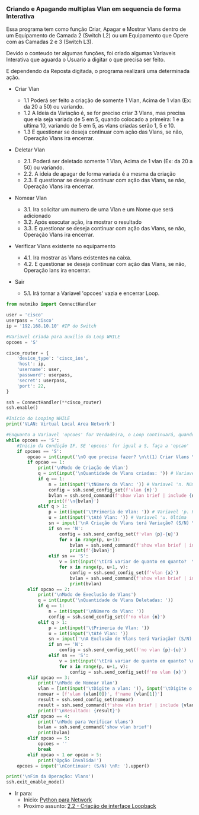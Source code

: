 ### Criando e Apagando multiplas Vlan em sequencia de forma Interativa

Essa programa tem como função Criar, Apagar e Mostrar Vlans dentro de um 
Equipamento de Camada 2 (Switch L2) ou um Equipamento que Opere com as 
Camadas 2 e 3 (Switch L3).

Devido o conteudo ter algumas funções, foi criado algumas Variaveis 
Interativa que aguarda o Usuario a digitar o que precisa ser feito.

E dependendo da Reposta digitada, o programa realizará uma determinada ação.

- Criar Vlan
    - 1.1 Poderá ser feito a criação de somente 1 Vlan, Acima de 1 vlan (Ex: da 20 a 50) ou variando.
    - 1.2 A Ideia da Variação é, se for preciso criar 3 Vlans, mas precisa que ela seja variada de 5 em 5, quando colocado a primeira: 1 e a ultima 10, variando de 5 em 5, as vlans criadas serão 1, 5 e 10.
    - 1.3 E questionar se deseja continuar com ação das Vlans, se não, Operação Vlans ira encerrar.

 - Deletar Vlan
    - 2.1. Poderá ser deletado somente 1 Vlan, Acima de 1 vlan (Ex: da 20 a 50) ou variando.
    - 2.2. A ideia de apagar de forma variada é a mesma da criação
    - 2.3. E questionar se deseja continuar com ação das Vlans, se não, Operação Vlans ira encerrar.

- Nomear Vlan
    - 3.1. Ira solicitar um numero de uma Vlan e um Nome que será adicionado
    - 3.2. Após executar ação, ira mostrar o resultado
    - 3.3. E questionar se deseja continuar com ação das Vlans, se não, Operação Vlans ira encerrar.

- Verificar Vlans existente no equipamento
    - 4.1. Ira  mostrar as Vlans existentes na caixa.
    - 4.2. E questionar se deseja continuar com ação das Vlans, se não, Operação lans ira encerrar.

- Sair 
    - 5.1. Irá tornar a Variavel 'opcoes' vazia e encerrar Loop.

```python
from netmiko import ConnectHandler

user = 'cisco'
userpass = 'cisco'
ip = '192.168.10.10' #IP do Switch

#Variavel criada para auxilio do Loop WHILE
opcoes = 'S'

cisco_router = {
    'device_type': 'cisco_ios',
    'host': ip,
    'username': user,
    'password': userpass,
    'secret': userpass,
    'port': 22,
}

ssh = ConnectHandler(**cisco_router)
ssh.enable()

#Inicio do Looping WHILE
print('VLAN: Virtual Local Area Network')

#Enquanto a Variavel 'opcoes' for Verdadeira, o Loop continuará, quando ela deixar de ser verdadeira, o Loop Encerra.
while opcoes == 'S':
    #Inicio da Condição IF, SE 'opcoes' for igual a S, faça a 'opcao'
    if opcoes == 'S':
        opcao = int(input('\nO que precisa fazer? \n\t(1) Criar Vlans \n\t(2) Deletar Vlans  \n\t(3) Nomear Vlan \n\t(4) Verificar Vlan no Equipamento \n\t(5) Sair\nR: '))
        if opcao == 1:
            print('\nModo de Criação de Vlan')
            q = int(input('\nQuantidade de Vlans criadas: ')) # Variavel 'q. Quantidade
            if q == 1:
                n = int(input('\tNúmero da Vlan: ')) # Variavel 'n. Número
                config = ssh.send_config_set(f'vlan {n}')
                bvlan = ssh.send_command(f'show vlan brief | include {n}') # Variavel 'bvlan. Brief Vlan
                print(f'\n{bvlan}')
            elif q > 1:
                p = int(input('\tPrimeria de Vlan: ')) # Variavel 'p. Primeria
                u = int(input('\tAté Vlan: ')) # Variavel 'u. Ultima
                sn = input('\nA Criação de Vlans terá Variação? (S/N) \n\t(Exemplo (5)5x5 (10)10x10) \nR: ').upper() # Variavel 'sn. Sim e Não
                if sn == 'N':
                    config = ssh.send_config_set(f'vlan {p}-{u}')
                    for x in range(p, u+1):
                        bvlan = ssh.send_command(f'show vlan brief | include {x}')
                        print(f'{bvlan}')
                elif sn == 'S':
                    v = int(input('\tIrá variar de quanto em quanto?  \nR: ')) # Variavel 'v. Variação
                    for x in range(p, u+1, v):
                        config = ssh.send_config_set(f'vlan {x}')
                        bvlan = ssh.send_command(f'show vlan brief | include {x}')
                        print(bvlan)
        elif opcao == 2:
            print('\nModo de Execlusão de Vlans')
            q = int(input('\nQuantidade de Vlans Deletadas: '))
            if q == 1:
                n = int(input('\nNúmero da Vlan: '))
                config = ssh.send_config_set(f'no vlan {n}')
            elif q > 1:
                p = int(input('\tPrimeria de Vlan: '))
                u = int(input('\tAté Vlan: '))
                sn = input('\nA Exclusão de Vlans terá Variação? (S/N) \n\t(Exemplo (5)5x5 (10)10x10) \nR: ').upper()
                if sn == 'N':
                    config = ssh.send_config_set(f'no vlan {p}-{u}')
                elif sn == 'S':
                    v = int(input('\tIrá variar de quanto em quanto? \nR: '))
                    for x in range(p, u+1, v):
                        config = ssh.send_config_set(f'no vlan {x}')
        elif opcao == 3:
            print('\nModo de Nomear Vlan')
            vlan = [int(input('\tDigite a vlan: ')), input('\tDigite o nome: ')]
            nomear = [f'vlan {vlan[0]}', f'name {vlan[1]}']
            result = ssh.send_config_set(nomear)
            result = ssh.send_command(f'show vlan brief | include {vlan[0]}')
            print(f'\nResultado: {result}')
        elif opcao == 4:
            print('\nModo para Verificar Vlans')
            bvlan = ssh.send_command('show vlan brief')
            print(bvlan)
        elif opcao == 5:
            opcoes = ''
            break
        elif opcao < 1 or opcao > 5:
            print('Opção Invalida!')
    opcoes = input('\nContinuar: (S/N) \nR: ').upper()

print('\nFim da Operação: Vlans')
ssh.exit_enable_mode()
```

- Ir para: 
    - Inicio: [Python para Network](https://github.com/ozumaru/CiscoDevNet---Python)
    - Proximo assunto: [ 2.2 - Criação de interface Loopback](https://github.com/ozumaru/CiscoDevNet---Python/blob/master/Estruturas/New/2.2%20-%20Criação%20de%20interface%20Loopback.md)